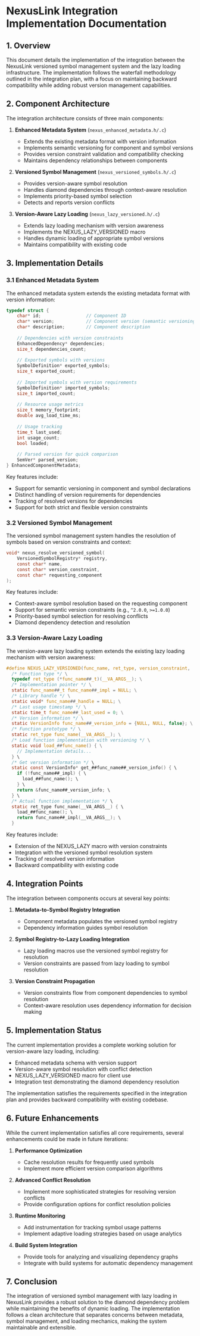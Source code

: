 # NexusLink Integration Implementation Documentation

## 1. Overview

This document details the implementation of the integration between the NexusLink versioned symbol management system and the lazy loading infrastructure. The implementation follows the waterfall methodology outlined in the integration plan, with a focus on maintaining backward compatibility while adding robust version management capabilities.

## 2. Component Architecture

The integration architecture consists of three main components:

1. **Enhanced Metadata System** (`nexus_enhanced_metadata.h/.c`)
   - Extends the existing metadata format with version information
   - Implements semantic versioning for component and symbol versions
   - Provides version constraint validation and compatibility checking
   - Maintains dependency relationships between components

2. **Versioned Symbol Management** (`nexus_versioned_symbols.h/.c`)
   - Provides version-aware symbol resolution
   - Handles diamond dependencies through context-aware resolution
   - Implements priority-based symbol selection
   - Detects and reports version conflicts

3. **Version-Aware Lazy Loading** (`nexus_lazy_versioned.h/.c`)
   - Extends lazy loading mechanism with version awareness
   - Implements the NEXUS_LAZY_VERSIONED macro
   - Handles dynamic loading of appropriate symbol versions
   - Maintains compatibility with existing code

## 3. Implementation Details

### 3.1 Enhanced Metadata System

The enhanced metadata system extends the existing metadata format with version information:

```c
typedef struct {
    char* id;                 // Component ID
    char* version;            // Component version (semantic versioning)
    char* description;        // Component description
    
    // Dependencies with version constraints
    EnhancedDependency* dependencies;
    size_t dependencies_count;
    
    // Exported symbols with versions
    SymbolDefinition* exported_symbols;
    size_t exported_count;
    
    // Imported symbols with version requirements
    SymbolDefinition* imported_symbols;
    size_t imported_count;
    
    // Resource usage metrics
    size_t memory_footprint;
    double avg_load_time_ms;
    
    // Usage tracking
    time_t last_used;
    int usage_count;
    bool loaded;
    
    // Parsed version for quick comparison
    SemVer* parsed_version;
} EnhancedComponentMetadata;
```

Key features include:
- Support for semantic versioning in component and symbol declarations
- Distinct handling of version requirements for dependencies
- Tracking of resolved versions for dependencies
- Support for both strict and flexible version constraints

### 3.2 Versioned Symbol Management

The versioned symbol management system handles the resolution of symbols based on version constraints and context:

```c
void* nexus_resolve_versioned_symbol(
    VersionedSymbolRegistry* registry,
    const char* name,
    const char* version_constraint,
    const char* requesting_component
);
```

Key features include:
- Context-aware symbol resolution based on the requesting component
- Support for semantic version constraints (e.g., `^2.0.0`, `>=1.0.0`)
- Priority-based symbol selection for resolving conflicts
- Diamond dependency detection and resolution

### 3.3 Version-Aware Lazy Loading

The version-aware lazy loading system extends the existing lazy loading mechanism with version awareness:

```c
#define NEXUS_LAZY_VERSIONED(func_name, ret_type, version_constraint, ...) \
  /* Function type */ \
  typedef ret_type (*func_name##_t)(__VA_ARGS__); \
  /* Implementation pointer */ \
  static func_name##_t func_name##_impl = NULL; \
  /* Library handle */ \
  static void* func_name##_handle = NULL; \
  /* Last usage timestamp */ \
  static time_t func_name##_last_used = 0; \
  /* Version information */ \
  static VersionInfo func_name##_version_info = {NULL, NULL, false}; \
  /* Function prototype */ \
  static ret_type func_name(__VA_ARGS__); \
  /* Load function implementation with versioning */ \
  static void load_##func_name() { \
    // Implementation details...
  } \
  /* Get version information */ \
  static const VersionInfo* get_##func_name##_version_info() { \
    if (!func_name##_impl) { \
      load_##func_name(); \
    } \
    return &func_name##_version_info; \
  } \
  /* Actual function implementation */ \
  static ret_type func_name(__VA_ARGS__) { \
    load_##func_name(); \
    return func_name##_impl(__VA_ARGS__); \
  }
```

Key features include:
- Extension of the NEXUS_LAZY macro with version constraints
- Integration with the versioned symbol resolution system
- Tracking of resolved version information
- Backward compatibility with existing code

## 4. Integration Points

The integration between components occurs at several key points:

1. **Metadata-to-Symbol Registry Integration**
   - Component metadata populates the versioned symbol registry
   - Dependency information guides symbol resolution

2. **Symbol Registry-to-Lazy Loading Integration**
   - Lazy loading macros use the versioned symbol registry for resolution
   - Version constraints are passed from lazy loading to symbol resolution

3. **Version Constraint Propagation**
   - Version constraints flow from component dependencies to symbol resolution
   - Context-aware resolution uses dependency information for decision making

## 5. Implementation Status

The current implementation provides a complete working solution for version-aware lazy loading, including:

- Enhanced metadata schema with version support
- Version-aware symbol resolution with conflict detection
- NEXUS_LAZY_VERSIONED macro for client use
- Integration test demonstrating the diamond dependency resolution

The implementation satisfies the requirements specified in the integration plan and provides backward compatibility with existing codebase.

## 6. Future Enhancements

While the current implementation satisfies all core requirements, several enhancements could be made in future iterations:

1. **Performance Optimization**
   - Cache resolution results for frequently used symbols
   - Implement more efficient version comparison algorithms

2. **Advanced Conflict Resolution**
   - Implement more sophisticated strategies for resolving version conflicts
   - Provide configuration options for conflict resolution policies

3. **Runtime Monitoring**
   - Add instrumentation for tracking symbol usage patterns
   - Implement adaptive loading strategies based on usage analytics

4. **Build System Integration**
   - Provide tools for analyzing and visualizing dependency graphs
   - Integrate with build systems for automatic dependency management

## 7. Conclusion

The integration of versioned symbol management with lazy loading in NexusLink provides a robust solution to the diamond dependency problem while maintaining the benefits of dynamic loading. The implementation follows a clean architecture that separates concerns between metadata, symbol management, and loading mechanics, making the system maintainable and extensible.